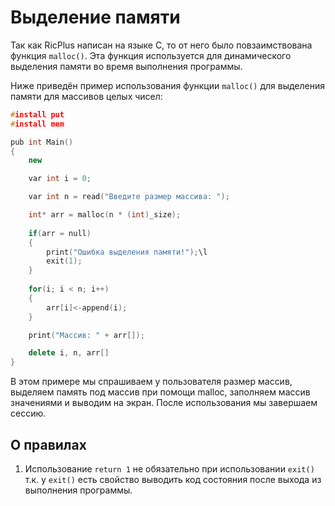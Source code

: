 # Выделение памяти
Так как RicPlus написан на языке C, то от него было повзаимствована функция `malloc()`.
Эта функция используется для динамического выделения памяти во время выполнения программы.

Ниже приведён пример использования функции `malloc()` для выделения памяти для массивов целых чисел:
```C++
#install put
#install mem

pub int Main()
{
	new

	var int i = 0;

	var int n = read("Введите размер массива: ");

	int* arr = malloc(n * (int)_size);
	
	if(arr = null)
	{
		print("Ошибка выделения памяти!");\l
		exit(1);
	}
	
	for(i; i < n; i++)
	{
		arr[i]<-append(i);
	}

	print("Массив: " + arr[]);

	delete i, n, arr[]
}
```
В этом примере мы спрашиваем у пользователя размер массив, выделяем память под массив при помощи malloc, заполняем массив значениями и выводим на экран.
После использования мы завершаем сессию.

## О правилах
1. Использование `return 1` не обязательно при использовании `exit()` т.к. у `exit()` есть свойство выводить код состояния после выхода из выполнения программы.
